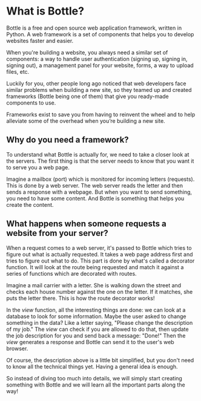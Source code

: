 # What is Bottle?

Bottle is a free and open source web application framework, written in Python. A web framework is a set of components that helps you to develop websites faster and easier.

When you're building a website, you always need a similar set of components: a way to handle user authentication (signing up, signing in, signing out), a management panel for your website, forms, a way to upload files, etc.

Luckily for you, other people long ago noticed that web developers face similar problems when building a new site, so they teamed up and created frameworks (Bottle being one of them) that give you ready-made components to use.

Frameworks exist to save you from having to reinvent the wheel and to help alleviate some of the overhead when you’re building a new site.

## Why do you need a framework?

To understand what Bottle is actually for, we need to take a closer look at the servers. The first thing is that the server needs to know that you want it to serve you a web page.

Imagine a mailbox (port) which is monitored for incoming letters (requests). This is done by a web server. The web server reads the letter and then sends a response with a webpage. But when you want to send something, you need to have some content. And Bottle is something that helps you create the content.

## What happens when someone requests a website from your server?

When a request comes to a web server, it's passed to Bottle which tries to figure out what is actually requested. It takes a web page address first and tries to figure out what to do. This part is done by what's called a decorator function.  It will look at the route being requested and match it against a series of functions which are decorated with routes.

Imagine a mail carrier with a letter. She is walking down the street and checks each house number against the one on the letter. If it matches, she puts the letter there. This is how the route decorator works!

In the *view* function, all the interesting things are done: we can look at a database to look for some information. Maybe the user asked to change something in the data? Like a letter saying, "Please change the description of my job."  The *view* can check if you are allowed to do that, then update the job description for you and send back a message: "Done!" Then the *view* generates a response and Bottle can send it to the user's web browser.

Of course, the description above is a little bit simplified, but you don't need to know all the technical things yet. Having a general idea is enough.

So instead of diving too much into details, we will simply start creating something with Bottle and we will learn all the important parts along the way!
